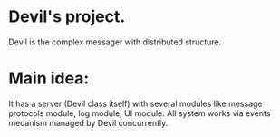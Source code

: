 Devil's project.
====

Devil is the complex messager with distributed structure.

Main idea:
==

It has a server (Devil class itself) with several modules 
like message protocols module, log module, UI module.
All system works via events mecanism managed by Devil 
concurrently.
